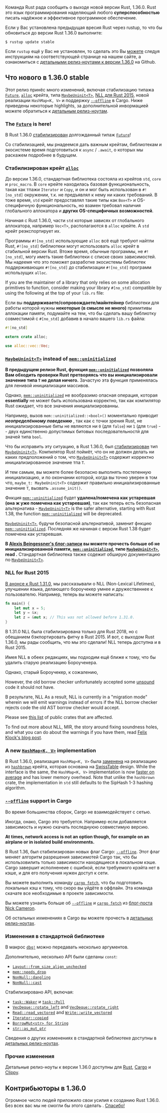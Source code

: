 Команда Rust рада сообщить о выходе новой версии Rust, 1.36.0.
Rust это язык программирования наделяющий любого __суперспособностью__ писать надёжное и эффективное программное обеспечение.

Если у Вас установлена предыдущая вресия Rust через rustup, то что бы обновиться до версии Rust 1.36.0 выполните:

```console
$ rustup update stable
```

Если `rustup` ещё у Вас не установлен, то сделать это Вы [можете][install] следуя инструкциям на соответствующей странице на нашем сайте,
а ознакомиться с [детальными релиз-ноутами к версии 1.36.0][notes] на Github.

[install]: https://www.rust-lang.org/install.html
[notes]: https://github.com/rust-lang/rust/blob/master/RELEASES.md#version-1360-2019-07-04

## Что нового в 1.36.0 stable

Этот релиз принёс много изменений,  включая стабилизацию типажа [`Future`],
[`alloc`][alloc-crate] крейта, типа [`MaybeUninit<T>`], [NLL для Rust 2015][felix-blog],
новой реализации `HashMap<K, V>` и поддержку [`--offline`] в Cargo.
Ниже приведены некоторые highlights, за дополнительной инвормацией можете обратиться к [детальным релиз-ноутам][notes].

### The [`Future`] is here!

[`Future`]: https://doc.rust-lang.org/std/future/trait.Future.html
[pr-future]: https://github.com/rust-lang/rust/pull/59739

В Rust 1.36.0 [стабилизирован][pr-future] долгожданный типаж [`Future`]!

Со стабилизацией, мы рнадеемся дать важным крейтам, библиотекам и экосистеме время подготовиться к `async` / `.await`,
о которых мы раскажем подробнее в будущем.

### Стабилизирован крейт [`alloc`][alloc-crate]

[alloc-crate]: https://doc.rust-lang.org/alloc/index.html

До версии 1.36.0, стандартная библиотека состояла из крейтов `std`, `core` и `proc_macro`.
В `core` крейте находилась базовая функциональность, такая как тпажи `Iterator` и `Copy`, и он
и мог быть использован в `#![no_std]` окружении, т.к. не предъявлял к нему ни каких требований.
В тоже время, `std` крейт предоставлял такие типы как `Box<T>` и OS-специфичную функциональность,
но взамен требовал наличия глобального аллокатора и __других OS-специфичных возможностей__.

Начиная с Rust 1.36.0, части `std` которые зависях от глобального аллокатора, например `Vec<T>`,
располагаются в `alloc` крейте. А `std` крейт реэкспортирует их.

Программы `#![no_std]` использующие `alloc` всё ещё требуют найтли Rust,
`#![no_std]` библиотеки могут использовать `alloc` крейт в стабильной версии Rust.
Втоже время, обычные программы, не `#![no_std]`, могу иметь такие библиотеки с списке своих зависимостей.
Мы надеемя что это поможет разработке экосистемы библиотек поддерживающих  `#![no_std]`
до стабилизации `#![no_std]` программ использущих `alloc`.


If you are the maintainer of a library that only relies on some allocation primitives to function,
consider making your library `#[no_std]` compatible by using the following at the top of your `lib.rs` file:

Если вы __поддерживаете/сопровождаете/майнтейнер__ библиотеки для работы которой нужны __некоторые (в смысле не много)__ примитивы аллокации памяти,
подумайте на тем, что бы сделать вашу библиотку совместимой с `#[no_std]` добавив в начало вашего `lib.rs` файла:

```rust
#![no_std]

extern crate alloc;

use alloc::vec::Vec;
```

### [`MaybeUninit<T>`] instead of [`mem::uninitialized`]

[`MaybeUninit<T>`]: https://doc.rust-lang.org/std/mem/union.MaybeUninit.html
[`mem::uninitialized`]: https://doc.rust-lang.org/std/mem/fn.uninitialized.html
[gankro-blog]: https://gankro.github.io/blah/initialize-me-maybe/
[pr-60445]: https://github.com/rust-lang/rust/pull/60445

__В предыдущем релизе Rust, функция [`mem::uninitialized`] позволяла Вам обходить проверки Rust претворяясь
что вы инициализировали значение типа `T` не делая ничего.__
Зачастую эта функция применялась для ленивой инициализации массивов.

Однако, [`mem::uninitialized`] не вообразимо опасная операция, которая __essentially__ не может быть
использована корректно, так как компилятор Rust ожидает, что все значения инициализированны.

Например, вызов `mem::uninitialized::<bool>()` моментально приводит *__неопределённому поведению__*
, так как с точки зрения Rust, не инициализированные биты не являются ни `0` (для `false`)
ни `1` (для `true`) -- двух единственно допустимых битовых последовательностй для значей типа `bool`.

Что бы исправить эту ситуацию, в Rust 1.36.0, был [стабилизирован][pr-60445] тип [`MaybeUninit<T>`].
Компилятор Rust поймёт, что он не должен делать ни каких предположений о том, что [`MaybeUninit<T>`] содержит корректно
инициализированное значение тпа `T`.

И тем самым, вы можете более безопасно выполнять постепенную инициализацию, и по окончании которой, когда вы точно уверен
в том что, `maybe_t: MaybeUninit<T>` содержит правильно инициализированные значение `T`, вызвать `.assume_init()`.

Фнкция [`mem::uninitialized`] будет __удалена/помечена как устаревшая (она ж уже помечена как устаревшая)__,
так как теперь есть безопасная альтернатива - [`MaybeUninit<T>`] is the safer alternative, starting with Rust 1.38,
the function [`mem::uninitialized`] will be deprecated.

[`MaybeUninit<T>`], будучи безопасной альтернативой, заменит фнкцию [`mem::uninitialized`]. Последняя же начиная с версии Rust 1.38 будет помечена как устаревшая.

__В [Alexis Beingessner's блог-записи][gankro-blog] вы можете прочесть больше об не инициализированной памяти, [`mem::uninitialized`], типе [`MaybeUninit<T>`], read .__
Стандартная библиотека также содежит обширую документацию по [`MaybeUninit<T>`].

### NLL for Rust 2015

[nll-2018]: https://blog.rust-lang.org/2018/12/06/Rust-1.31-and-rust-2018.html#non-lexical-lifetimes
[soundness]: https://en.wikipedia.org/wiki/Soundness
[felix-blog]: http://blog.pnkfx.org/blog/2019/06/26/breaking-news-non-lexical-lifetimes-arrives-for-everyone/
[crater-nll]: https://github.com/rust-lang/rust/issues/60680#issuecomment-495089654

[В анонсе к Rust 1.31.0][nll-2018], мы рассказывали о NLL (Non-Lexical Lifetimes),
улучшении языка, делающего бороучекер умнее и дружественнее к пользователю.
Например, теперь вы можете написать:

```rust
fn main() {
    let mut x = 5;
    let y = &x;
    let z = &mut x; // This was not allowed before 1.31.0.
}
```

В 1.31.0 NLL была стабилизирована только для Rust 2018,
но с обещанием бэкпортировать фитчу в Rust 2015.
И вот, с выходом Rust 1.36.0, мы рады сообщить, что мы это сделали! NLL теперь доступна и в Rust 2015.


Имея NLL в обеех редакциях, мы подходим ещё ближе к тому, что бы удалить старую реализацию Бороучекера.

Однако, старый Бороучекер, к сожалению, 

However, the old borrow checker unfortunately accepted some [unsound][soundness] code it should not have.

В результате, NLL 
As a result, NLL is currently in a "migration mode" wherein we will emit warnings instead
of errors if the NLL borrow checker rejects code the old AST borrow checker would accept.


Please see [this list][crater-nll] of public crates that are affected.


To find out more about NLL, MIR, the story around fixing soundness holes,
and what you can do about the warnings if you have them, read [Felix Klock's blog post][felix-blog].

### A new [`HashMap<K, V>`] implementation

[`hashbrown`]: https://crates.io/crates/hashbrown
[`HashMap<K, V>`]: https://doc.rust-lang.org/std/collections/struct.HashMap.html
[pr-hashbrown]: https://github.com/rust-lang/rust/pull/58623
[SwissTable]: https://abseil.io/blog/20180927-swisstables
[pr-hashbrown-perf]: https://perf.rust-lang.org/compare.html?start=b57fe74a27590289fd657614b8ad1f3eac8a7ad2&end=abade53a649583e40ed07c26ee10652703f09b58&stat=wall-time

В Rust 1.36.0, реализация `HashMap<K, V>` была [заменена][pr-hashbrown]
на реализацию из [`hashbrown`] крейта, которая основана на [SwissTable] design.
While the interface is the same, the `HashMap<K, V>` implementation is now
[faster on average][pr-hashbrown-perf] and has lower memory overhead.
Note that unlike the `hashbrown` crate,
the implementation in `std` still defaults to the SipHash 1-3 hashing algorithm.

### [`--offline`] support in Cargo

[`--offline`]: https://doc.rust-lang.org/cargo/commands/cargo-build.html#cargo_build_manifest_options
[`cargo fetch`]: https://doc.rust-lang.org/cargo/commands/cargo-fetch.html
[nrc-blog]: https://www.ncameron.org/blog/cargo-offline/
[relnotes-cargo]: https://github.com/rust-lang/cargo/blob/master/CHANGELOG.md#cargo-136-2019-07-04

Во время большинства сборок, Cargo не взаимодействует с сетью.

Иногда, онако, Cargo это требуется.
Например если добавляется зависимость и нужно скачать последнуюю совместимую версию.

__At times, network access is not an option though, for example on an airplane or in isolated build environments.__

В Rust 1.36, был стабилизирован новых флаг Cargo: [`--offline`].
Этот флаг меняет алгоритм разрешения зависимотей Cargo так, что бы использовилить только зависимости находящиеся в локальном кэше. Cargo завершит исполненеие с ошибкой, если требуемого крэйта нет в кэше, и для его получения нужен доступ к сети.

Вы можете выполнить команду [`cargo fetch`], что бы подготовить локальных кэш к тому, что скоро вы уйдёте в оффлайн.
Эта команда скачате все необходимые в проекте зависимости.

Вы можете узнаить больше об [`--offline`] и [`cargo fetch`] из [блог-поста Nick Cameron][nrc-blog].

Об остальных ихменениях в Cargo вы можете прочесть в [детальных релиз-ноутах][relnotes-cargo].

### Изменения в стандартной библиотеке

[`dbg!`]: https://doc.rust-lang.org/std/macro.dbg.html

В макрос [`dbg!`] можно передавать несколько аргументов.

Дополнительно, несколько API были сделаны `const`:

[`Layout::from_size_align_unchecked`]: https://doc.rust-lang.org/core/alloc/struct.Layout.html#method.from_size_align_unchecked
[`mem::needs_drop`]: https://doc.rust-lang.org/std/mem/fn.needs_drop.html
[`NonNull::dangling`]: https://doc.rust-lang.org/std/ptr/struct.NonNull.html#method.dangling
[`NonNull::cast`]: https://doc.rust-lang.org/std/ptr/struct.NonNull.html#method.cast

- [`Layout::from_size_align_unchecked`]
- [`mem::needs_drop`]
- [`NonNull::dangling`]
- [`NonNull::cast`]

Стабилизировано API, включая:

[`Iterator::copied`]: https://doc.rust-lang.org/std/iter/trait.Iterator.html#method.copied
[`VecDeque::rotate_left`]: https://doc.rust-lang.org/std/collections/struct.VecDeque.html#method.rotate_left
[`VecDeque::rotate_right`]: https://doc.rust-lang.org/std/collections/struct.VecDeque.html#method.rotate_right
[`BorrowMut<str> for String`]: https://github.com/rust-lang/rust/pull/60404
[`str::as_mut_ptr`]: https://doc.rust-lang.org/std/primitive.str.html#method.as_mut_ptr
[`pointer::align_offset`]: https://doc.rust-lang.org/std/primitive.pointer.html#method.align_offset
[`Read::read_vectored`]: https://doc.rust-lang.org/std/io/trait.Read.html#method.read_vectored
[`Write::write_vectored`]: https://doc.rust-lang.org/std/io/trait.Write.html#method.write_vectored
[`task::Waker`]: https://doc.rust-lang.org/std/task/struct.Waker.html
[`task::Poll`]: https://doc.rust-lang.org/std/task/enum.Poll.html

- [`task::Waker`] и [`task::Poll`]
- [`VecDeque::rotate_left`] and [`VecDeque::rotate_right`]
- [`Read::read_vectored`] and [`Write::write_vectored`]
- [`Iterator::copied`]
- [`BorrowMut<str> for String`]
- [`str::as_mut_ptr`]

Сведения о других изменениях в стандартной библиотеке доступны в [детальных релиз-ноутах][notes].

### Прочие изменения

[relnotes-clippy]: https://github.com/rust-lang/rust-clippy/blob/master/CHANGELOG.md#rust-136

Детальные релиз-ноуты к версии 1.36.0 доступны для [Rust][notes],
[Cargo][relnotes-cargo] и [Clippy][relnotes-clippy].

## Контрибьюторы в 1.36.0

Огромное число людей приложило свои усилия к созданию Rust 1.36.0. Без всех вас мы не смогли бы
этого сделать . [Спасибо!](https://thanks.rust-lang.org/rust/1.36.0/)
